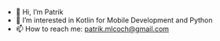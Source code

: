 - 👋 Hi, I’m Patrik
- 👀 I’m interested in Kotlin for Mobile Development and Python
- 📫 How to reach me: patrik.mlcoch@gmail.com

